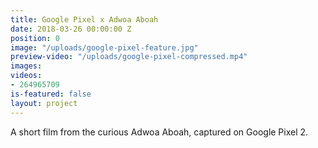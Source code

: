 ```yaml
---
title: Google Pixel x Adwoa Aboah
date: 2018-03-26 00:00:00 Z
position: 0
image: "/uploads/google-pixel-feature.jpg"
preview-video: "/uploads/google-pixel-compressed.mp4"
images: 
videos:
- 264965709
is-featured: false
layout: project
---
```


A short film from the curious Adwoa Aboah, captured on Google Pixel 2.
